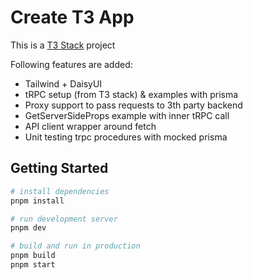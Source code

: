 # Create T3 App

This is a [T3 Stack](https://create.t3.gg/) project 

Following features are added:

- Tailwind + DaisyUI
- tRPC setup (from T3 stack) & examples with prisma
- Proxy support to pass requests to 3th party backend
- GetServerSideProps example with inner tRPC call
- API client wrapper around fetch
- Unit testing trpc procedures with mocked prisma

## Getting Started

```bash
# install dependencies
pnpm install 

# run development server
pnpm dev 

# build and run in production
pnpm build
pnpm start
```